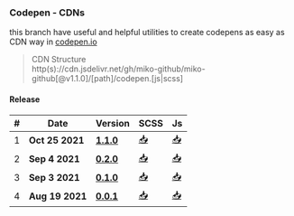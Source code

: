 ### Codepen - CDNs

<!--
Hi there 👋,
if you like my `README.md`, don't worry, use them 🤗
i mean you can copy/paste them 😉
because i love ❤️ opensource, did you like it?
-->

this branch have useful and helpful utilities to create codepens as easy as CDN way in [codepen.io](https://codepen.io/miko-github 'codepen.io')

> CDN Structure\
> http(s)://cdn.jsdelivr\.net/gh/miko-github/miko-github[@v1.1.0]/[path]/codepen.[js|scss]

#### Release

| #   | Date            | Version                                                                                                | SCSS                                                                                         | Js                                                                                               |
| --- | --------------- | ------------------------------------------------------------------------------------------------------ | -------------------------------------------------------------------------------------------- | ------------------------------------------------------------------------------------------------ |
| 1   | **Oct 25 2021** | [**1.1.0**](https://github.com/miko-github/miko-github/releases/tag/v1.1.0 '👍 visit release version') | [📥](https://cdn.jsdelivr.net/gh/miko-github/miko-github@v1.1.0/codepen.scss '👍 scss file') | [📥](https://cdn.jsdelivr.net/gh/miko-github/miko-github@v1.1.0/codepen.js '👍 javascript file') |
| 2   | **Sep 4 2021**  | [**0.2.0**](https://github.com/miko-github/miko-github/releases/tag/v0.2.0 '👍 visit release version') | [📥](https://cdn.jsdelivr.net/gh/miko-github/miko-github@v0.2.0/codepen.scss '👍 scss file') | [📥](https://cdn.jsdelivr.net/gh/miko-github/miko-github@v0.2.0/codepen.js '👍 javascript file') |
| 3   | **Sep 3 2021**  | [**0.1.0**](https://github.com/miko-github/miko-github/releases/tag/v0.1.0 '👍 visit release version') | [📥](https://cdn.jsdelivr.net/gh/miko-github/miko-github@v0.1.0/codepen.scss '👍 scss file') | [📥](https://cdn.jsdelivr.net/gh/miko-github/miko-github@v0.1.0/codepen.js '👍 javascript file') |
| 4   | **Aug 19 2021** | [**0.0.1**](https://github.com/miko-github/miko-github/releases/tag/v0.0.1 '👍 visit release version') | [📥](https://cdn.jsdelivr.net/gh/miko-github/miko-github@v0.0.1/codepen.scss '👍 scss file') | [📥](https://cdn.jsdelivr.net/gh/miko-github/miko-github@v0.0.1/codepen.js '👍 javascript file') |
